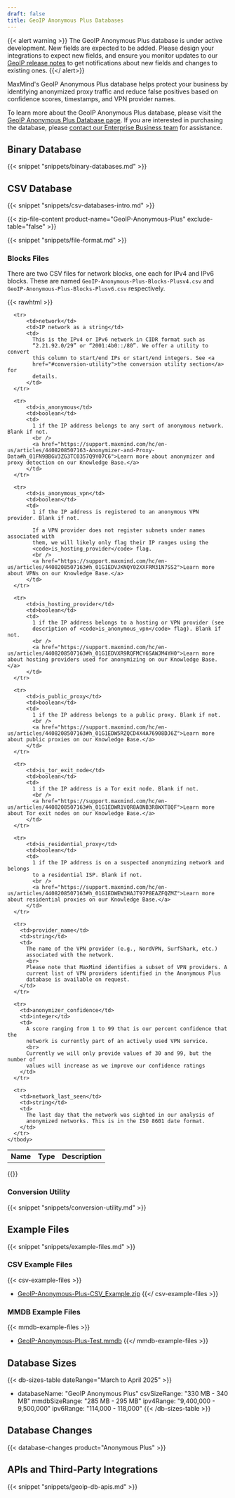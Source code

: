 ```yaml
---
draft: false
title: GeoIP Anonymous Plus Databases
---
```


{{< alert warning >}} The GeoIP Anonymous Plus database is under active
development. New fields are expected to be added. Please design your
integrations to expect new fields, and ensure you monitor updates to our
[GeoIP release notes](/geoip/release-notes) to get notifications about new
fields and changes to existing ones. {{</ alert>}}

MaxMind's GeoIP Anonymous Plus database helps protect your business by
identifying anonymized proxy traffic and reduce false positives based on
confidence scores, timestamps, and VPN provider names.

To learn more about the GeoIP Anonymous Plus database, please visit the
[GeoIP Anonymous Plus Database page](https://www.maxmind.com/en/geoip-anonymous-plus-database).
If you are interested in purchasing the database, please
[contact our Enterprise Business team](https://www.maxmind.com/en/solutions/connect-with-a-geoip-expert#signUp)
for assistance.

## Binary Database

{{< snippet "snippets/binary-databases.md" >}}

## CSV Database

{{< snippet "snippets/csv-databases-intro.md" >}}

{{< zip-file-content product-name="GeoIP-Anonymous-Plus" exclude-table="false" >}}

{{< snippet "snippets/file-format.md" >}}

### Blocks Files

There are two CSV files for network blocks, one each for IPv4 and IPv6 blocks.
These are named `GeoIP-Anonymous-Plus-Blocks-Plusv4.csv` and
`GeoIP-Anonymous-Plus-Blocks-Plusv6.csv` respectively.

{{< rawhtml >}}

<div class="table">
  <table>
    <tbody>
      <tr>
          <th>Name</th>
          <th>Type</th>
          <th>Description</th>
      </tr>

      <tr>
          <td>network</td>
          <td>IP network as a string</td>
          <td>
            This is the IPv4 or IPv6 network in CIDR format such as
            “2.21.92.0/29” or “2001:4b0::/80”. We offer a utility to convert
            this column to start/end IPs or start/end integers. See <a
            href="#conversion-utility">the conversion utility section</a> for
            details.
          </td>
      </tr>

      <tr>
          <td>is_anonymous</td>
          <td>boolean</td>
          <td>
            1 if the IP address belongs to any sort of anonymous network. Blank if not.
            <br />
            <a href="https://support.maxmind.com/hc/en-us/articles/4408208507163-Anonymizer-and-Proxy-Data#h_01FN9BBGV3ZG3TC0357Q9Y07C6">Learn more about anonymizer and proxy detection on our Knowledge Base.</a>
          </td>
      </tr>

      <tr>
          <td>is_anonymous_vpn</td>
          <td>boolean</td>
          <td>
            1 if the IP address is registered to an anonymous VPN provider. Blank if not.

            If a VPN provider does not register subnets under names associated with
            them, we will likely only flag their IP ranges using the
            <code>is_hosting_provider</code> flag.
            <br />
            <a href="https://support.maxmind.com/hc/en-us/articles/4408208507163#h_01G1EDVJKNQY02XXFRM31N7SS2">Learn more about VPNs on our Knowledge Base.</a>
          </td>
      </tr>

      <tr>
          <td>is_hosting_provider</td>
          <td>boolean</td>
          <td>
            1 if the IP address belongs to a hosting or VPN provider (see
            description of <code>is_anonymous_vpn</code> flag). Blank if not.
            <br />
            <a href="https://support.maxmind.com/hc/en-us/articles/4408208507163#h_01G1EDVXR9RQFMCY6SAWJM4YH0">Learn more about hosting providers used for anonymizing on our Knowledge Base.</a>
          </td>
      </tr>

      <tr>
          <td>is_public_proxy</td>
          <td>boolean</td>
          <td>
            1 if the IP address belongs to a public proxy. Blank if not.
            <br />
            <a href="https://support.maxmind.com/hc/en-us/articles/4408208507163#h_01G1EDW5RZQCD4X4A76908DJ6Z">Learn more about public proxies on our Knowledge Base.</a>
          </td>
      </tr>

      <tr>
          <td>is_tor_exit_node</td>
          <td>boolean</td>
          <td>
            1 if the IP address is a Tor exit node. Blank if not.
            <br />
            <a href="https://support.maxmind.com/hc/en-us/articles/4408208507163#h_01G1EDWR1VQR8A0NB3R8WXT8QF">Learn more about Tor exit nodes on our Knowledge Base.</a>
          </td>
      </tr>

      <tr>
          <td>is_residential_proxy</td>
          <td>boolean</td>
          <td>
            1 if the IP address is on a suspected anonymizing network and belongs
            to a residential ISP. Blank if not.
            <br />
            <a href="https://support.maxmind.com/hc/en-us/articles/4408208507163#h_01G1EDWEW3HAJT97P8EAZFQZMZ">Learn more about residential proxies on our Knowledge Base.</a>
          </td>
      </tr>

      <tr>
        <td>provider_name</td>
        <td>string</td>
        <td>
          The name of the VPN provider (e.g., NordVPN, SurfShark, etc.)
          associated with the network.
          <br>
          Please note that MaxMind identifies a subset of VPN providers. A
          current list of VPN providers identified in the Anonymous Plus
          database is available on request.
        </td>
      </tr>

      <tr>
        <td>anonymizer_confidence</td>
        <td>integer</td>
        <td>
          A score ranging from 1 to 99 that is our percent confidence that the
          network is currently part of an actively used VPN service.
          <br>
          Currently we will only provide values of 30 and 99, but the number of
          values will increase as we improve our confidence ratings
        </td>
      </tr>

      <tr>
        <td>network_last_seen</td>
        <td>string</td>
        <td>
          The last day that the network was sighted in our analysis of
          anonymized networks. This is in the ISO 8601 date format.
        </td>
      </tr>
    </tbody>

  </table>
</div>
{{</ rawhtml >}}

### Conversion Utility

{{< snippet "snippets/conversion-utility.md" >}}

## Example Files

{{< snippet "snippets/example-files.md" >}}

### CSV Example Files

{{< csv-example-files >}}

- [GeoIP-Anonymous-Plus-CSV_Example.zip](/static/GeoIP-Anonymous-Plus-CSV_Example.zip)
  {{</ csv-example-files >}}

### MMDB Example Files

{{< mmdb-example-files >}}

- [GeoIP-Anonymous-Plus-Test.mmdb](https://github.com/maxmind/MaxMind-DB/blob/main/test-data/GeoIP-Anonymous-Plus-Test.mmdb)
  {{</ mmdb-example-files >}}

## Database Sizes

<!-- prettier-ignore-start -->

{{< db-sizes-table dateRange="March to April 2025" >}}
- databaseName: "GeoIP Anonymous Plus"
  csvSizeRange: "330 MB - 340 MB"
  mmdbSizeRange: "285 MB - 295 MB"
  ipv4Range: "9,400,000 - 9,500,000"
  ipv6Range: "114,000 - 118,000"
{{< /db-sizes-table >}}
<!-- prettier-ignore-end -->

## Database Changes

{{< database-changes product="Anonymous Plus" >}}

## APIs and Third-Party Integrations

{{< snippet "snippets/geoip-db-apis.md" >}}
